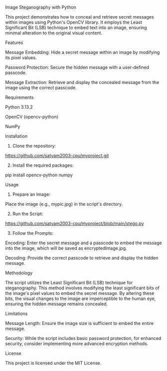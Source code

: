 Image Steganography with Python

This project demonstrates how to conceal and retrieve secret messages within images using Python's OpenCV library. It employs the Least Significant Bit (LSB) technique to embed text into an image, ensuring minimal alteration to the original visual content.

Features

Message Embedding: Hide a secret message within an image by modifying its pixel values.

Password Protection: Secure the hidden message with a user-defined passcode.

Message Extraction: Retrieve and display the concealed message from the image using the correct passcode.


Requirements

Python 3.13.2

OpenCV (opencv-python)

NumPy


Installation

1. Clone the repository:

https://github.com/satyam2003-cpu/myproject.git


2. Install the required packages:

pip install opencv-python numpy



Usage

1. Prepare an Image:

Place the image (e.g., mypic.jpg) in the script's directory.



2. Run the Script:

https://github.com/satyam2003-cpu/myproject/blob/main/stego.py


3. Follow the Prompts:

Encoding: Enter the secret message and a passcode to embed the message into the image, which will be saved as encryptedImage.jpg.

Decoding: Provide the correct passcode to retrieve and display the hidden message.




Methodology

The script utilizes the Least Significant Bit (LSB) technique for steganography. This method involves modifying the least significant bits of the image's pixel values to embed the secret message. By altering these bits, the visual changes to the image are imperceptible to the human eye, ensuring the hidden message remains concealed.

Limitations

Message Length: Ensure the image size is sufficient to embed the entire message.

Security: While the script includes basic password protection, for enhanced security, consider implementing more advanced encryption methods.


License

This project is licensed under the MIT License.


